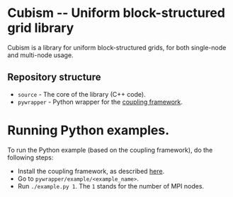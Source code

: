 # Cubism -- Uniform block-structured grid library

Cubism is a library for uniform block-structured grids, for both single-node
and multi-node usage.


## Repository structure

- `source` - The core of the library (C++ code).
- `pywrapper` - Python wrapper for the [coupling framework][1].

# Running Python examples.

To run the Python example (based on the coupling framework), do the following
steps:

- Install the coupling framework, as described [here][1].
- Go to `pywrapper/example/<example_name>`.
- Run `./example.py 1`. The `1` stands for the number of MPI nodes.

[1]: https://gitlab.ethz.ch/mavt-cse/lugano
